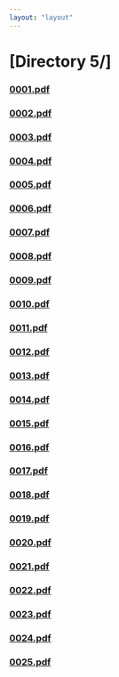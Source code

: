```yaml
---
layout: "layout"
---
```

# [Directory 5/]
### [0001.pdf](0001.pdf)
### [0002.pdf](0002.pdf)
### [0003.pdf](0003.pdf)
### [0004.pdf](0004.pdf)
### [0005.pdf](0005.pdf)
### [0006.pdf](0006.pdf)
### [0007.pdf](0007.pdf)
### [0008.pdf](0008.pdf)
### [0009.pdf](0009.pdf)
### [0010.pdf](0010.pdf)
### [0011.pdf](0011.pdf)
### [0012.pdf](0012.pdf)
### [0013.pdf](0013.pdf)
### [0014.pdf](0014.pdf)
### [0015.pdf](0015.pdf)
### [0016.pdf](0016.pdf)
### [0017.pdf](0017.pdf)
### [0018.pdf](0018.pdf)
### [0019.pdf](0019.pdf)
### [0020.pdf](0020.pdf)
### [0021.pdf](0021.pdf)
### [0022.pdf](0022.pdf)
### [0023.pdf](0023.pdf)
### [0024.pdf](0024.pdf)
### [0025.pdf](0025.pdf)
